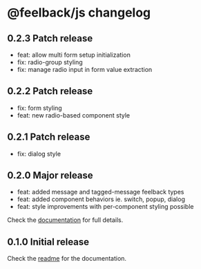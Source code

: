 # @feelback/js changelog

## 0.2.3 Patch release
- feat: allow multi form setup initialization
- fix: radio-group styling
- fix: manage radio input in form value extraction

## 0.2.2 Patch release
- fix: form styling
- feat: new radio-based component style

## 0.2.1 Patch release
- fix: dialog style

## 0.2.0 Major release
- feat: added message and tagged-message feelback types
- feat: added component behaviors ie. switch, popup, dialog
- feat: style improvements with per-component styling possible

Check the [documentation](https://www.feelback.dev/docs) for full details.

## 0.1.0 Initial release
Check the [readme](readme.md) for the documentation.
